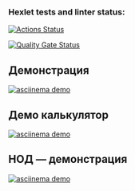 ### Hexlet tests and linter status:
[![Actions Status](https://github.com/NataliPele/qa-auto-engineer-javascript-project-44/actions/workflows/hexlet-check.yml/badge.svg)](https://github.com/NataliPele/qa-auto-engineer-javascript-project-44/actions)

[![Quality Gate Status](https://sonarcloud.io/api/project_badges/measure?project=NataliPele_qa-auto-engineer-javascript-project-44&metric=alert_status)](https://sonarcloud.io/summary/new_code?id=NataliPele_qa-auto-engineer-javascript-project-44)

## Демонстрация
[![asciinema demo](https://asciinema.org/a/4KmhLmCuUY5HG7gm5gTUK7Rlw.svg)](https://asciinema.org/a/4KmhLmCuUY5HG7gm5gTUK7Rlw)

## Демо калькулятор
[![asciinema demo](https://asciinema.org/a/eHP9iwFJZFasvrfN3X2hvPmpF.svg)]( https://asciinema.org/a/eHP9iwFJZFasvrfN3X2hvPmpF)

## НОД — демонстрация
[![asciinema demo](https://asciinema.org/a/WsRPEPyOlScl2GHsS5sMUDb04.svg)](https://asciinema.org/a/WsRPEPyOlScl2GHsS5sMUDb04)

